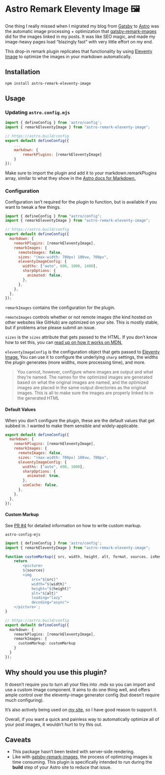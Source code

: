 # Astro Remark Eleventy Image 🖼

One thing I really missed when I migrated my blog from [Gatsby](https://www.gatsbyjs.com/) to [Astro](https://astro.build/) was the automatic image processing + optimization that [gatsby-remark-images](https://www.gatsbyjs.com/plugins/gatsby-remark-images/) did for the images linked in my posts. It was like SEO magic, and made my image-heavy pages load “blazingly fast” with very little effort on my end.

This drop-in remark plugin replicates that functionality by using [Eleventy Image](https://www.11ty.dev/docs/plugins/image/) to optimize the images in your markdown automatically.

## Installation

```shell
npm install astro-remark-eleventy-image
```

## Usage

### Updating `astro.config.mjs`

```js
import { defineConfig } from 'astro/config';
import { remarkEleventyImage } from "astro-remark-eleventy-image";

// https://astro.build/config
export default defineConfig({
    ...
    markdown: {
        remarkPlugins: [remarkEleventyImage]
    }
});
```

Make sure to import the plugin and add it to your markdown.remarkPlugins array, similar to what they show in the [Astro docs for Markdown.](https://docs.astro.build/en/guides/markdown-content/#markdown-plugins)

### Configuration

Configuration isn’t required for the plugin to function, but is available if you want to tweak a few things.

```js
import { defineConfig } from "astro/config";
import { remarkEleventyImage } from "astro-remark-eleventy-image";

// https://astro.build/config
export default defineConfig({
  markdown: {
    remarkPlugins: [remarkEleventyImage],
    remarkImages: {
      remoteImages: false,
      sizes: "(max-width: 700px) 100vw, 700px",
      eleventyImageConfig: {
        widths: ["auto", 600, 1000, 1400],
        sharpOptions: {
          animated: false,
        },
      },
    },
  },
});
```

`remarkImages` contains the configuration for the plugin.

`remoteImages` controls whether or not remote images (the kind hosted on other websites like GitHub) are optimized on your site. This is mostly stable, but if problems arise please submit an issue.

`sizes` is the `sizes` attribute that gets passed to the HTML. If you don’t know how to set this, you can [read up on how it works on MDN.](https://developer.mozilla.org/en-US/docs/Web/API/HTMLImageElement/sizes)

`eleventyImageConfig` is the configuration object that gets passed to [Eleventy Image.](https://www.11ty.dev/docs/plugins/image/) You can use it to configure the underlying `sharp` settings, the widths the plugin generates (more widths, more processing time), and more.

> You cannot, however, configure where images are output and what they’re named. The names for the optimized images are generated based on what the original images are named, and the optimized images are placed in the same output directories as the original images.
> This is all to make sure the images are properly linked to in the generated HTML

#### Default Values

When you don’t configure the plugin, these are the default values that get subbed in. I wanted to make them sensible and widely-applicable.

```js
export default defineConfig({
  markdown: {
    remarkPlugins: [remarkEleventyImage],
    remarkImages: {
      remoteImages: false,
      sizes: "(max-width: 700px) 100vw, 700px",
      eleventyImageConfig: {
        widths: ["auto", 600, 1000],
        sharpOptions: {
          animated: true,
        },
        useCache: false,
      },
    },
  },
});
```

#### Custom Markup

See [PR #4](https://github.com/ChrisOh431/astro-remark-eleventy-image/pull/4) for detailed information on how to write custom markup.

`astro-config-mjs`

```ts
import { defineConfig } from 'astro/config';
import { remarkEleventyImage } from "astro-remark-eleventy-image";

function customMarkup({ src, width, height, alt, format, sources, isRemote, mdFilePath }) {
    return `
        <picture>
        ${sources}
        <img
            src="${src}"
            width="${width}"
            height="${height}"
            alt="${alt}"
            loading="lazy"
            decoding="async">
    </picture>`;
}

// https://astro.build/config
export default defineConfig({
  markdown: {
    remarkPlugins: [remarkEleventyImage],
    remarkImages: {
      customMarkup: customMarkup
    }
  }
});
```


## Why should you use this plugin?

It doesn’t require you to turn all your files into .mdx so you can import and use a custom Image component. It aims to do one thing well, and offers ample control over the eleventy-image generator config (but doesn’t require much configuring).

It’s also actively being used on [my site,](https://cjohanaja.com/) so I have good reason to support it.

Overall, if you want a quick and painless way to automatically optimize all of your post images, it wouldn’t hurt to try this out.

## Caveats

- This package hasn’t been tested with server-side rendering.
- Like with [gatsby-remark-images,](https://www.gatsbyjs.com/plugins/gatsby-remark-images/) the process of optimizing images is time consuming. This plugin is specifically intended to run during the **build** step of your Astro site to reduce that issue.
